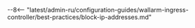--8<-- "latest/admin-ru/configuration-guides/wallarm-ingress-controller/best-practices/block-ip-addresses.md"
